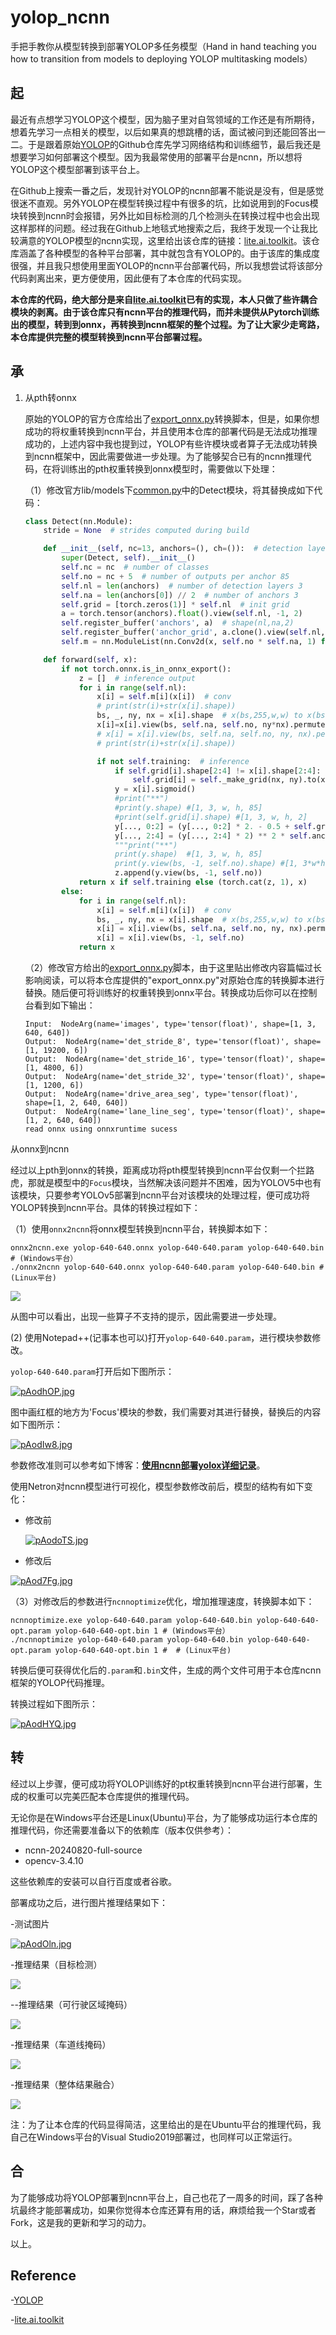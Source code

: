 # yolop_ncnn
手把手教你从模型转换到部署YOLOP多任务模型（Hand in hand teaching you how to transition from models to deploying YOLOP multitasking models）



## 起

最近有点想学习YOLOP这个模型，因为脑子里对自驾领域的工作还是有所期待，想着先学习一点相关的模型，以后如果真的想跳槽的话，面试被问到还能回答出一二。于是跟着原始[YOLOP](https://github.com/hustvl/YOLOP)的Github仓库先学习网络结构和训练细节，最后我还是想要学习如何部署这个模型。因为我最常使用的部署平台是ncnn，所以想将YOLOP这个模型部署到该平台上。

在Github上搜索一番之后，发现针对YOLOP的ncnn部署不能说是没有，但是感觉很迷不直观。另外YOLOP在模型转换过程中有很多的坑，比如说用到的Focus模块转换到ncnn时会报错，另外比如目标检测的几个检测头在转换过程中也会出现这样那样的问题。经过我在Github上地毯式地搜索之后，我终于发现一个让我比较满意的YOLOP模型的ncnn实现，这里给出该仓库的链接：[lite.ai.toolkit](https://github.com/DefTruth/lite.ai.toolkit/tree/main)。该仓库涵盖了各种模型的各种平台部署，其中就包含有YOLOP的。由于该库的集成度很强，并且我只想使用里面YOLOP的ncnn平台部署代码，所以我想尝试将该部分代码剥离出来，更方便使用，因此便有了本仓库的代码实现。

**本仓库的代码，绝大部分是来自[lite.ai.toolkit](https://github.com/DefTruth/lite.ai.toolkit/tree/main)已有的实现，本人只做了些许耦合模块的剥离。由于该仓库只有ncnn平台的推理代码，而并未提供从Pytorch训练出的模型，转到到onnx，再转换到ncnn框架的整个过程。为了让大家少走弯路，本仓库提供完整的模型转换到ncnn平台部署过程。**



## 承

1. 从pth转onnx

   原始的YOLOP的官方仓库给出了[export_onnx.py](https://github.com/hustvl/YOLOP/blob/main/export_onnx.py)转换脚本，但是，如果你想成功的将权重转换到ncnn平台，并且使用本仓库的部署代码是无法成功推理成功的，上述内容中我也提到过，YOLOP有些许模块或者算子无法成功转换到ncnn框架中，因此需要做进一步处理。为了能够契合已有的ncnn推理代码，在将训练出的pth权重转换到onnx模型时，需要做以下处理：

   （1）修改官方lib/models下[common.py](https://github.com/hustvl/YOLOP/blob/main/lib/models/common.py)中的Detect模块，将其替换成如下代码：

   ```python
   class Detect(nn.Module):
       stride = None  # strides computed during build
   
       def __init__(self, nc=13, anchors=(), ch=()):  # detection layer
           super(Detect, self).__init__()
           self.nc = nc  # number of classes
           self.no = nc + 5  # number of outputs per anchor 85
           self.nl = len(anchors)  # number of detection layers 3
           self.na = len(anchors[0]) // 2  # number of anchors 3
           self.grid = [torch.zeros(1)] * self.nl  # init grid 
           a = torch.tensor(anchors).float().view(self.nl, -1, 2)
           self.register_buffer('anchors', a)  # shape(nl,na,2)
           self.register_buffer('anchor_grid', a.clone().view(self.nl, 1, -1, 1, 1, 2))  # shape(nl,1,na,1,1,2)
           self.m = nn.ModuleList(nn.Conv2d(x, self.no * self.na, 1) for x in ch)  # output conv  
   
       def forward(self, x):
           if not torch.onnx.is_in_onnx_export():
               z = []  # inference output
               for i in range(self.nl):
                   x[i] = self.m[i](x[i])  # conv
                   # print(str(i)+str(x[i].shape))
                   bs, _, ny, nx = x[i].shape  # x(bs,255,w,w) to x(bs,3,w,w,85)
                   x[i]=x[i].view(bs, self.na, self.no, ny*nx).permute(0, 1, 3, 2).view(bs, self.na, ny, nx, self.no).contiguous()
                   # x[i] = x[i].view(bs, self.na, self.no, ny, nx).permute(0, 1, 3, 4, 2).contiguous()
                   # print(str(i)+str(x[i].shape))
   
                   if not self.training:  # inference
                       if self.grid[i].shape[2:4] != x[i].shape[2:4]:
                           self.grid[i] = self._make_grid(nx, ny).to(x[i].device)
                       y = x[i].sigmoid()
                       #print("**")
                       #print(y.shape) #[1, 3, w, h, 85]
                       #print(self.grid[i].shape) #[1, 3, w, h, 2]
                       y[..., 0:2] = (y[..., 0:2] * 2. - 0.5 + self.grid[i].to(x[i].device)) * self.stride[i]  # xy
                       y[..., 2:4] = (y[..., 2:4] * 2) ** 2 * self.anchor_grid[i]  # wh
                       """print("**")
                       print(y.shape)  #[1, 3, w, h, 85]
                       print(y.view(bs, -1, self.no).shape) #[1, 3*w*h, 85]"""
                       z.append(y.view(bs, -1, self.no))
               return x if self.training else (torch.cat(z, 1), x)
           else:
               for i in range(self.nl):
                   x[i] = self.m[i](x[i])  # conv
                   bs, _, ny, nx = x[i].shape  # x(bs,255,w,w) to x(bs,3,w,w,85)
                   x[i] = x[i].view(bs, self.na, self.no, ny, nx).permute(0, 1, 3, 4, 2).contiguous()
                   x[i] = x[i].view(bs, -1, self.no)
               return x
   ```

   （2）修改官方给出的[export_onnx.py](https://github.com/hustvl/YOLOP/blob/main/export_onnx.py)脚本，由于这里贴出修改内容篇幅过长影响阅读，可以将本仓库提供的"export_onnx.py"对原始仓库的转换脚本进行替换。随后便可将训练好的权重转换到onnx平台。转换成功后你可以在控制台看到如下输出：

   ```
   Input:  NodeArg(name='images', type='tensor(float)', shape=[1, 3, 640, 640])
   Output:  NodeArg(name='det_stride_8', type='tensor(float)', shape=[1, 19200, 6])
   Output:  NodeArg(name='det_stride_16', type='tensor(float)', shape=[1, 4800, 6])
   Output:  NodeArg(name='det_stride_32', type='tensor(float)', shape=[1, 1200, 6])
   Output:  NodeArg(name='drive_area_seg', type='tensor(float)', shape=[1, 2, 640, 640])
   Output:  NodeArg(name='lane_line_seg', type='tensor(float)', shape=[1, 2, 640, 640])
   read onnx using onnxruntime sucess
   ```

从onnx到ncnn

经过以上pth到onnx的转换，距离成功将pth模型转换到ncnn平台仅剩一个拦路虎，那就是模型中的`Focus`模块，当然解决该问题并不困难，因为YOLOV5中也有该模块，只要参考YOLOv5部署到ncnn平台对该模块的处理过程，便可成功将YOLOP转换到ncnn平台。具体的转换过程如下：

（1）使用`onnx2ncnn`将onnx模型转换到ncnn平台，转换脚本如下：

```
onnx2ncnn.exe yolop-640-640.onnx yolop-640-640.param yolop-640-640.bin # (Windows平台）
./onnx2ncnn yolop-640-640.onnx yolop-640-640.param yolop-640-640.bin # (Linux平台)
```

![](https://pic.imgdb.cn/item/674ff8c7d0e0a243d4dd1112.jpg)

从图中可以看出，出现一些算子不支持的提示，因此需要进一步处理。

(2) 使用Notepad++(记事本也可以)打开`yolop-640-640.param`，进行模块参数修改。

`yolop-640-640.param`打开后如下图所示：

[![pAodhOP.jpg](https://s21.ax1x.com/2024/12/04/pAodhOP.jpg)](https://imgse.com/i/pAodhOP)

图中画红框的地方为'Focus'模块的参数，我们需要对其进行替换，替换后的内容如下图所示：

[![pAodIw8.jpg](https://s21.ax1x.com/2024/12/04/pAodIw8.jpg)](https://imgse.com/i/pAodIw8)

参数修改准则可以参考如下博客：[**使用ncnn部署yolox详细记录**](https://www.bilibili.com/opus/766952404741521446)。

使用Netron对ncnn模型进行可视化，模型参数修改前后，模型的结构有如下变化：

- 修改前

  [![pAodoTS.jpg](https://s21.ax1x.com/2024/12/04/pAodoTS.jpg)](https://imgse.com/i/pAodoTS)

- 修改后

[![pAod7Fg.jpg](https://s21.ax1x.com/2024/12/04/pAod7Fg.jpg)](https://imgse.com/i/pAod7Fg)

（3）对修改后的参数进行`ncnnoptimize`优化，增加推理速度，转换脚本如下：

```
ncnnoptimize.exe yolop-640-640.param yolop-640-640.bin yolop-640-640-opt.param yolop-640-640-opt.bin 1 # (Windows平台）
./ncnnoptimize yolop-640-640.param yolop-640-640.bin yolop-640-640-opt.param yolop-640-640-opt.bin 1 #  # (Linux平台)
```

转换后便可获得优化后的`.param`和`.bin`文件，生成的两个文件可用于本仓库ncnn框架的YOLOP代码推理。

转换过程如下图所示：

[![pAodHYQ.jpg](https://s21.ax1x.com/2024/12/04/pAodHYQ.jpg)](https://imgse.com/i/pAodHYQ)



## 转

经过以上步骤，便可成功将YOLOP训练好的pt权重转换到ncnn平台进行部署，生成的权重可以完美匹配本仓库提供的推理代码。

无论你是在Windows平台还是Linux(Ubuntu)平台，为了能够成功运行本仓库的推理代码，你还需要准备以下的依赖库（版本仅供参考）：

- ncnn-20240820-full-source
- opencv-3.4.10

这些依赖库的安装可以自行百度或者谷歌。

部署成功之后，进行图片推理结果如下：

-测试图片

[![pAodOln.jpg](https://s21.ax1x.com/2024/12/04/pAodOln.jpg)](https://imgse.com/i/pAodOln)

-推理结果（目标检测）

![](https://pic.imgdb.cn/item/674ff7d8d0e0a243d4dd10d7.jpg)

--推理结果（可行驶区域掩码）

![](https://pic.imgdb.cn/item/674ff84fd0e0a243d4dd10f5.jpg)

-推理结果（车道线掩码）

![](https://pic.imgdb.cn/item/674ff850d0e0a243d4dd10f7.jpg)

-推理结果（整体结果融合）

![](https://pic.imgdb.cn/item/674ff850d0e0a243d4dd10f8.jpg)



注：为了让本仓库的代码显得简洁，这里给出的是在Ubuntu平台的推理代码，我自己在Windows平台的Visual Studio2019部署过，也同样可以正常运行。



## 合

为了能够成功将YOLOP部署到ncnn平台上，自己也花了一周多的时间，踩了各种坑最终才能部署成功，如果你觉得本仓库还算有用的话，麻烦给我一个Star或者Fork，这是我的更新和学习的动力。

以上。



## Reference

-[YOLOP](https://github.com/hustvl/YOLOP)

-[lite.ai.toolkit](https://github.com/DefTruth/lite.ai.toolkit/tree/main)
